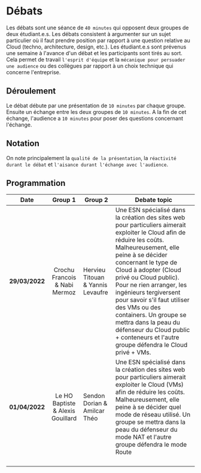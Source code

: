 # Débats
Les débats sont une séance de `40 minutes` qui opposent deux groupes de deux étudiant.e.s.
Les débats consistent à argumenter sur un sujet particulier où il faut prendre position par rapport à une question relative au Cloud (techno, architecture, design, etc.).
Les étudiant.e.s sont prévenus une semaine à l'avance d'un débat et les participants sont tirés au sort. 
Cela permet de travail `l'esprit d'équipe` et la `mécanique pour persuader une audience` ou des collègues par rapport à un choix technique qui concerne l'entreprise.

## Déroulement

Le débat débute par une présentation de `10 minutes` par chaque groupe.
Ensuite un échange entre les deux groupes de `10 minutes`.
A la fin de cet échange, l'audience a `10 minutes` pour poser des questions concernant l'échange.

## Notation 

On note principalement la `qualité de la présentation`, la `réactivité durant le débat` et `l'aisance durant l'échange avec l'audience`.

## Programmation 
|    **Date**    	| **Group 1** 	| **Group 2** 	| **Debate topic**                                                                                                                                                                                                                                                                                                                                                                                                                                                                        	|
|:----------:	|:-------:	|---------	|-------------------------------------------------------------------------------------------------------------------------------------------------------------------------------------------------------------------------------------------------------------------------------------------------------------------------------------------------------------------------------------------------------------------------------------------------------------------------------------	|
| **29/03/2022** 	|   Crochu Francois & Nabi Mermoz  	| Hervieu Titouan & Yannis Levaufre    	| Une ESN spécialisé dans la création des sites web pour particuliers aimerait exploiter le Cloud afin de réduire les coûts. Malheureusement, elle peine à se décider concernant le type de Cloud à adopter (Cloud privé ou Cloud public).  Pour ne rien arranger, les ingénieurs tergiversent pour savoir s'il faut utiliser des VMs ou des containers. Un groupe se mettra dans la peau du défenseur du Cloud public + conteneurs et l'autre groupe défendra le Cloud privé + VMs.  	|
|   **01/04/2022**         	|   Le HO Baptiste &  Alexis Gouillard     	| Sendon Dorian & Amilcar Théo        	|  Une ESN spécialisé dans la création des sites web pour particuliers aimerait exploiter le Cloud (VMs) afin de réduire les coûts. Malheureusement, elle peine à se décider quel mode de réseau utilisé. Un groupe se mettra dans la peau du défenseur du mode NAT et l'autre groupe défendra le mode Route	|
|            	|         	|         	|                                                                                                                                                                                                                                                                                                                                                                                                                                                                                     	|
|            	|         	|         	|                                                                                                                                                                                                                                                                                                                                                                                                                                                                                     	|
|            	|         	|         	|                                                                                                                                                                                                                                                                                                                                                                                                                                                                                     	|
|            	|         	|         	|                                                                                                                                                                                                                                                                                                                                                                                                                                                                                     	|
